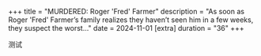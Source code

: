 +++
title = "MURDERED: Roger 'Fred' Farmer"
description = "As soon as Roger 'Fred' Farmer’s family realizes they haven’t seen him in a few weeks, they suspect the worst..."
date = 2024-11-01
[extra]
duration = "36"
+++

测试
